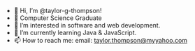 - 👋 Hi, I’m @taylor-g-thompson!
- 💞️ Computer Science Graduate
- 👀 I’m interested in software and web development.
- 🌱 I’m currently learning Java & JavaScript.
- 📫 How to reach me:
        email: taylor.thompson@myyahoo.com

<!---
taylor-g-thompson/taylor-g-thompson is a ✨ special ✨ repository because its `README.md` (this file) appears on your GitHub profile.
You can click the Preview link to take a look at your changes.
--->
